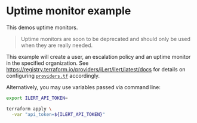 # Uptime monitor example

This demos uptime monitors.

> Uptime monitors are soon to be deprecated and should only be used when they are really needed.

This example will create a user, an escalation policy and an uptime monitor in the specified organization. See https://registry.terraform.io/providers/iLert/ilert/latest/docs for details on configuring [`providers.tf`](./providers.tf) accordingly.

Alternatively, you may use variables passed via command line:

```sh
export ILERT_API_TOKEN=
```

```sh
terraform apply \
  -var "api_token=${ILERT_API_TOKEN}"
```
